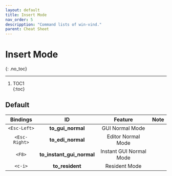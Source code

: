 ```yaml
---
layout: default
title: Insert Mode
nav_order: 5
descripption: "Command lists of win-vind."
parent: Cheat Sheet
---
```


# Insert Mode
{: .no_toc}  

<hr>

1. TOC1  
{:toc}

## Default

|Bindings|ID|Feature|Note|
|:---:|:---:|:---:|:---|
|`<Esc-Left>`|**to_gui_normal**|GUI Normal Mode||
|`<Esc-Right>`|**to_edi_normal**|Editor Normal Mode||
|`<F8>`|**to_instant_gui_normal**|Instant GUI Normal Mode||
|`<c-i>`|**to_resident**|Resident Mode||
